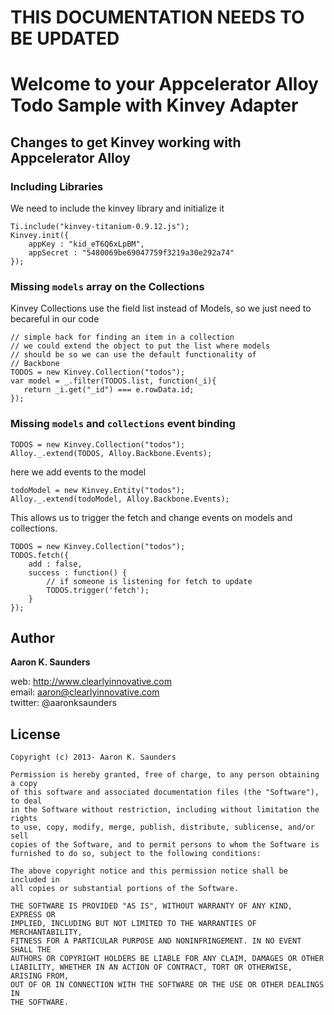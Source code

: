 # THIS DOCUMENTATION NEEDS TO BE UPDATED

# Welcome to your Appcelerator Alloy Todo Sample with Kinvey Adapter #

## Changes to get Kinvey working with Appcelerator Alloy ##


### Including Libraries ###
We need to include the kinvey library and initialize it

	Ti.include("kinvey-titanium-0.9.12.js");
	Kinvey.init({
	    appKey : "kid_eT6Q6xLpBM",
	    appSecret : "5480069be69047759f3219a30e292a74"
	});


### Missing `models` array on the Collections ###
Kinvey Collections use the field list instead of Models, so we just need to becareful
in our code

    // simple hack for finding an item in a collection
	// we could extend the object to put the list where models
	// should be so we can use the default functionality of 
	// Backbone
	TODOS = new Kinvey.Collection("todos"); 
    var model = _.filter(TODOS.list, function(_i){
       return _i.get("_id") === e.rowData.id;
    });
	
	
### Missing `models` and `collections` event binding ###

    TODOS = new Kinvey.Collection("todos");
    Alloy._.extend(TODOS, Alloy.Backbone.Events);  

here we add events to the model
	
    todoModel = new Kinvey.Entity("todos");
    Alloy._.extend(todoModel, Alloy.Backbone.Events);

This allows us to trigger the fetch and change events on models and collections.

	TODOS = new Kinvey.Collection("todos");
	TODOS.fetch({
	    add : false,
	    success : function() {
			// if someone is listening for fetch to update
	        TODOS.trigger('fetch');
	    }
	});

## Author

**Aaron K. Saunders**  

   web: http://www.clearlyinnovative.com  
   email: aaron@clearlyinnovative.com  
   twitter: @aaronksaunders  

## License

    Copyright (c) 2013- Aaron K. Saunders

    Permission is hereby granted, free of charge, to any person obtaining a copy
    of this software and associated documentation files (the "Software"), to deal
    in the Software without restriction, including without limitation the rights
    to use, copy, modify, merge, publish, distribute, sublicense, and/or sell
    copies of the Software, and to permit persons to whom the Software is
    furnished to do so, subject to the following conditions:

    The above copyright notice and this permission notice shall be included in
    all copies or substantial portions of the Software.

    THE SOFTWARE IS PROVIDED "AS IS", WITHOUT WARRANTY OF ANY KIND, EXPRESS OR
    IMPLIED, INCLUDING BUT NOT LIMITED TO THE WARRANTIES OF MERCHANTABILITY,
    FITNESS FOR A PARTICULAR PURPOSE AND NONINFRINGEMENT. IN NO EVENT SHALL THE
    AUTHORS OR COPYRIGHT HOLDERS BE LIABLE FOR ANY CLAIM, DAMAGES OR OTHER
    LIABILITY, WHETHER IN AN ACTION OF CONTRACT, TORT OR OTHERWISE, ARISING FROM,
    OUT OF OR IN CONNECTION WITH THE SOFTWARE OR THE USE OR OTHER DEALINGS IN
    THE SOFTWARE.